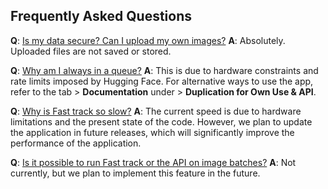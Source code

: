 ## Frequently Asked Questions

**Q**: <u>Is my data secure? Can I upload my own images?</u>
**A**: Absolutely. Uploaded files are not saved or stored.

**Q**: <u>Why am I always in a queue?</u>
**A**: This is due to hardware constraints and rate limits imposed by Hugging Face. For alternative ways to use the app, refer to the tab > **Documentation** under > **Duplication for Own Use & API**.

**Q**: <u>Why is Fast track so slow?</u>
**A**: The current speed is due to hardware limitations and the present state of the code. However, we plan to update the application in future releases, which will significantly improve the performance of the application.

**Q**: <u>Is it possible to run Fast track or the API on image batches?</u>
**A**: Not currently, but we plan to implement this feature in the future.
